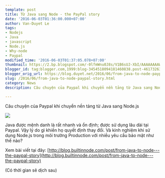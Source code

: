 ```yaml
---
template: post
title: Từ Java sang Node - the PayPal story
date: '2016-06-03T01:36:00.000+07:00'
author: Van-Duyet Le
tags:
- Nodejs
- Java
- javascript
- Node.js
- Why-node
- Paypal
modified_time: '2016-06-03T01:37:05.078+07:00'
thumbnail: https://2.bp.blogspot.com/-0lfmWnu0J8s/V1B6sUJ-XbI/AAAAAAAAW48/bLWAcw4UWHskVDoNLoeUhFpqJAS9SgzDACK4B/s1600/4F07D6CA-27C1-11E6-807F-99024887B159.png
blogger_id: tag:blogger.com,1999:blog-3454518094181460838.post-461732635719644457
blogger_orig_url: https://blog.duyet.net/2016/06/from-java-to-node-paypal-story.html
slug: /2016/06/from-java-to-node-paypal-story.html
category: News
description: Câu chuyện của Paypal khi chuyển nền tảng từ Java sang Node.js

---
```


Câu chuyện của Paypal khi chuyển nền tảng từ Java sang Node.js

![](https://2.bp.blogspot.com/-0lfmWnu0J8s/V1B6sUJ-XbI/AAAAAAAAW48/bLWAcw4UWHskVDoNLoeUhFpqJAS9SgzDACK4B/s640/4F07D6CA-27C1-11E6-807F-99024887B159.png)

Java được mệnh danh là rất nhanh và ổn định; được sử dụng lâu dài tại Paypal. Vậy lý do gì khiến họ quyết định thay đổi. Và kinh nghiệm khi sử dụng Node.js trong môi trường Production với nhiều yêu cầu bảo mật như thế nào? 

Xem bài viết tại đây: [http://blog.builtinnode.com/post/from-java-to-node---the-paypal-story](http://blog.builtinnode.com/post/from-java-to-node---the-paypal-story)

(Có thời gian sẽ dịch sau)
